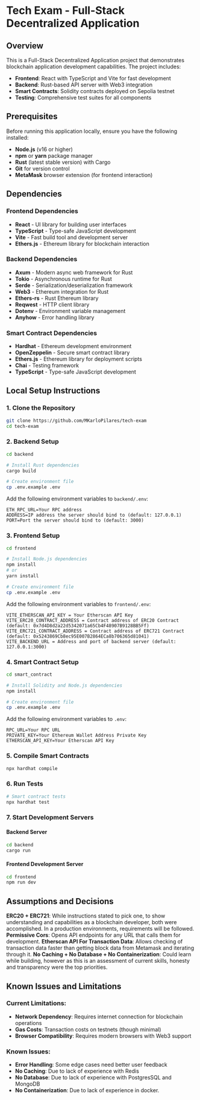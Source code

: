 # Tech Exam - Full-Stack Decentralized Application

## Overview

This is a Full-Stack Decentralized Application project that demonstrates blockchain application development capabilities. The project includes:
- **Frontend**: React with TypeScript and Vite for fast development
- **Backend**: Rust-based API server with Web3 integration
- **Smart Contracts**: Solidity contracts deployed on Sepolia testnet
- **Testing**: Comprehensive test suites for all components


## Prerequisites

Before running this application locally, ensure you have the following installed:

- **Node.js** (v16 or higher)
- **npm** or **yarn** package manager
- **Rust** (latest stable version) with Cargo
- **Git** for version control
- **MetaMask** browser extension (for frontend interaction)

## Dependencies

### Frontend Dependencies
- **React** - UI library for building user interfaces
- **TypeScript** - Type-safe JavaScript development
- **Vite** - Fast build tool and development server
- **Ethers.js** - Ethereum library for blockchain interaction

### Backend Dependencies
- **Axum** - Modern async web framework for Rust
- **Tokio** - Asynchronous runtime for Rust
- **Serde** - Serialization/deserialization framework
- **Web3** - Ethereum integration for Rust
- **Ethers-rs** - Rust Ethereum library
- **Reqwest** - HTTP client library
- **Dotenv** - Environment variable management
- **Anyhow** - Error handling library

### Smart Contract Dependencies
- **Hardhat** - Ethereum development environment
- **OpenZeppelin** - Secure smart contract library
- **Ethers.js** - Ethereum library for deployment scripts
- **Chai** - Testing framework
- **TypeScript** - Type-safe JavaScript development

## Local Setup Instructions

### 1. Clone the Repository
```bash
git clone https://github.com/MKarloPilares/tech-exam
cd tech-exam
```

### 2. Backend Setup
```bash
cd backend

# Install Rust dependencies
cargo build

# Create environment file
cp .env.example .env
```

Add the following environment variables to `backend/.env`:
```env
ETH_RPC_URL=Your RPC address
ADDRESS=IP address the server should bind to (default: 127.0.0.1)
PORT=Port the server should bind to (default: 3000)
```

### 3. Frontend Setup
```bash
cd frontend

# Install Node.js dependencies
npm install
# or
yarn install

# Create environment file
cp .env.example .env
```

Add the following environment variables to `frontend/.env`:
```env
VITE_ETHERSCAN_API_KEY = Your Etherscan API Key
VITE_ERC20_CONTRACT_ADDRESS = Contract address of ERC20 Contract (default: 0x7d4D8d2a22d5342071a65Cb4F48907B9128BB5Ff)
VITE_ERC721_CONTRACT_ADDRESS = Contract address of ERC721 Contract (default: 0x5243869Cb8ec95E007B2864ECa8b706365d81041)
VITE_BACKEND_URL = Address and port of backend server (default: 127.0.0.1:3000)
```

### 4. Smart Contract Setup
```bash
cd smart_contract

# Install Solidity and Node.js dependencies
npm install

# Create environment file
cp .env.example .env
```

Add the following environment variables to `.env`:
```env
RPC_URL=Your RPC URL
PRIVATE_KEY=Your Ethereum Wallet Address Private Key
ETHERSCAN_API_KEY=Your Etherscan API Key
```

### 5. Compile Smart Contracts
```bash
npx hardhat compile
```

### 6. Run Tests
```bash
# Smart contract tests
npx hardhat test
```

### 7. Start Development Servers

#### Backend Server
```bash
cd backend
cargo run
```

#### Frontend Development Server
```bash
cd frontend
npm run dev
```
## Assumptions and Decisions
 **ERC20 + ERC721**: While instructions stated to pick one, to show understanding and capabilities as a blockchain developer, both were accomplished. In a production environments, requirements will be followed.
 **Permissive Cors**: Opens API endpoints for any URL that calls them for development.
 **Etherscan API For Transaction Data**: Allows checking of transaction data faster than getting block data from Metamask and iterating through it.
 **No Caching + No Database + No Containerization**: Could learn while building, however as this is an assessment of current skills, honesty and transparency were the top priorities.

## Known Issues and Limitations

### Current Limitations:
- **Network Dependency**: Requires internet connection for blockchain operations
- **Gas Costs**: Transaction costs on testnets (though minimal)
- **Browser Compatibility**: Requires modern browsers with Web3 support

### Known Issues:
- **Error Handling**: Some edge cases need better user feedback
- **No Caching**: Due to lack of experience with Redis
- **No Database**: Due to lack of experience with PostgresSQL and MongoDB
- **No Containerization**: Due to lack of experience in docker.
